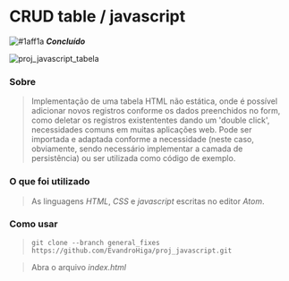 # CRUD table / javascript
![#1aff1a](https://via.placeholder.com/15/1aff1a/000000?text=+)  ***Concluído***

![proj_javascript_tabela](https://user-images.githubusercontent.com/26691091/92979224-5a7ae100-f468-11ea-9d3e-c46e03d7d690.jpg)

### Sobre
> Implementação de uma tabela HTML não estática, onde é possível adicionar novos registros conforme os dados preenchidos no form, como deletar os registros existententes dando um 'double click', necessidades comuns em muitas aplicações web. Pode ser importada e adaptada conforme a necessidade (neste caso, obviamente, sendo necessário implementar a camada de persistência) ou ser utilizada como código de exemplo.

### O que foi utilizado
> As linguagens *HTML*, *CSS* e *javascript* escritas no editor *Atom*.

### Como usar
> `git clone --branch general_fixes https://github.com/EvandroHiga/proj_javascript.git`

> Abra o arquivo *index.html*
